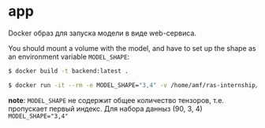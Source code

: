 # app

Docker образ для запуска модели в виде web-сервиса.

You should mount a volume with the model, and have to set up the shape as an environment variable `MODEL_SHAPE`:
```sh
$ docker build -t backend:latest .

$ docker run -it --rm -e MODEL_SHAPE="3,4" -v /home/amf/ras-internship/model.h5:/app/model.h5 -p 8080:8080 backend:latest
```
**note**: `MODEL_SHAPE` не содержит общее количество тензоров, т.е. пропускает первый индекс. Для набора данныз (90, 3, 4) `MODEL_SHAPE="3,4"`